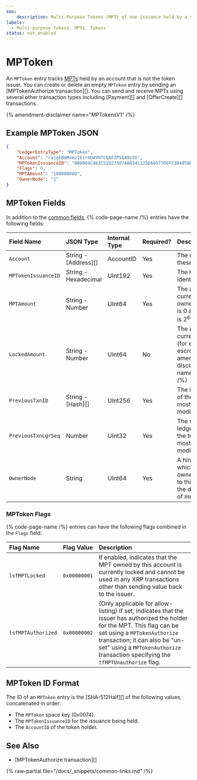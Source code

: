 ```yaml
---
seo:
    description: Multi-Purpose Tokens (MPT) of one issuance held by a specific account.
labels:
  - Multi-purpose Tokens, MPTs, Tokens
status: not_enabled
---
```

# MPToken

An `MPToken` entry tracks [MPTs](../../../../concepts/tokens/fungible-tokens/multi-purpose-tokens.md) held by an account that is not the token issuer. You can create or delete an empty `MPToken` entry by sending an [MPTokenAuthorize transaction][]. You can send and receive MPTs using several other transaction types including [Payment][] and [OfferCreate][] transactions.

{% amendment-disclaimer name="MPTokensV1" /%}

## Example MPToken JSON

```json
{
    "LedgerEntryType": "MPToken",
    "Account": "rajgkBmMxmz161r8bWYH7CQAFZP5bA9oSG",
    "MPTokenIssuanceID": "000004C463C52827307480341125DA0577DEFC38405B0E3E",
    "Flags": 0,
    "MPTAmount": "100000000",
    "OwnerNode": "1"
}
```

## MPToken Fields

In addition to the [common fields](../common-fields.md), {% code-page-name /%} entries have the following fields:

| Field Name          | JSON Type            | Internal Type | Required? | Description |
|:--------------------|:---------------------|:--------------|:----------|:------------|
| `Account`           | String - [Address][] | AccountID     | Yes       | The owner (holder) of these MPTs. |
| `MPTokenIssuanceID` | String - Hexadecimal | UInt192       | Yes       | The `MPTokenIssuance` identifier. |
| `MPTAmount`         | String - Number      | UInt64        | Yes       | The amount of tokens currently held by the owner. The minimum is 0 and the maximum is 2<sup>63</sup>-1. |
| `LockedAmount`      | String - Number      | UInt64        | No        | The amount of tokens currently locked up (for example, in escrow). {% amendment-disclaimer name="TokenEscrow" /%} |
| `PreviousTxnID`     | String - [Hash][]    | UInt256       | Yes       | The identifying hash of the transaction that most recently modified this entry. |
| `PreviousTxnLgrSeq` | Number               | UInt32        | Yes       | The sequence of the ledger that contains the transaction that most recently modified this object. |
| `OwnerNode`         | String               | UInt64        | Yes       | A hint indicating which page of the owner directory links to this entry, in case the directory consists of multiple pages. |

### MPToken Flags

{% code-page-name /%} entries can have the following flags combined in the `Flags` field:

| Flag Name         | Flag Value | Description                                 |
|:------------------|:-----------|:--------------------------------------------|
| `lsfMPTLocked`     | `0x00000001`   | If enabled, indicates that the MPT owned by this account is currently locked and cannot be used in any XRP transactions other than sending value back to the issuer. |
| `lsfMPTAuthorized` | `0x00000002`   | (Only applicable for allow-listing) If set, indicates that the issuer has authorized the holder for the MPT. This flag can be set using a `MPTokenAuthorize` transaction; it can also be "un-set" using a `MPTokenAuthorize` transaction specifying the `tfMPTUnauthorize` flag. |


## MPToken ID Format

The ID of an `MPToken` entry is the [SHA-512Half][] of the following values, concatenated in order:

- The `MPToken` space key (0x0074).
- The `MPTokenIssuanceID` for the issuance being held.
- The `AccountID` of the token holder.

## See Also

- [MPTokenAuthorize transaction][]

{% raw-partial file="/docs/_snippets/common-links.md" /%}
